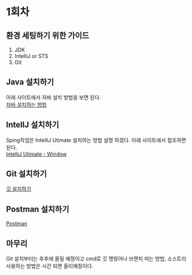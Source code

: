 # 1회차
## 환경 세팅하기 위한 가이드
1. JDK
2. IntelliJ or STS
3. Git

## Java 설치하기
아래 사이트에서 자바 설치 방법을 보면 된다.  
[자바 설치하는 방법](https://jih3508.tistory.com/129)

## IntellJ 설치하기
Sping작업은 IntelliJ Utimate 설치하는 방법 설명 하겠다. 아래 사이트에서 참조하면된다.  
[IntelliJ Utimate - Window](https://jih3508.tistory.com/156)

## Git 설치하기
[깃 설치하기](https://jih3508.tistory.com/157)

## Postman 설치하기
[Postman](https://jih3508.tistory.com/158)

## 마무리
 Git 설치부터는 추후에 올릴 예정이고 cmd로 깃 명령어나 브랜치 따는 방법, 소스트리 사용하는 방법은 시간 되면 올리예정이다.